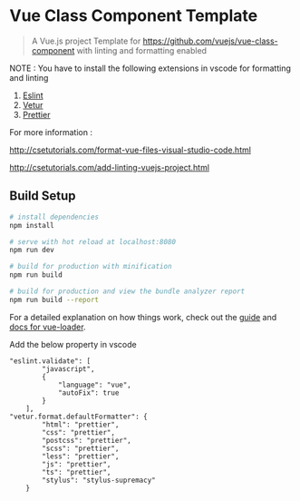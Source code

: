 # Vue Class Component Template

> A Vue.js project
Template for https://github.com/vuejs/vue-class-component with linting and formatting enabled

NOTE : You have to install the following extensions in vscode for formatting and linting
1. [Eslint](https://marketplace.visualstudio.com/items?itemName=dbaeumer.vscode-eslint)
2. [Vetur](https://marketplace.visualstudio.com/items?itemName=octref.vetur)
3. [Prettier](https://marketplace.visualstudio.com/items?itemName=esbenp.prettier-vscode)

For more information :

http://csetutorials.com/format-vue-files-visual-studio-code.html

http://csetutorials.com/add-linting-vuejs-project.html

## Build Setup

``` bash
# install dependencies
npm install

# serve with hot reload at localhost:8080
npm run dev

# build for production with minification
npm run build

# build for production and view the bundle analyzer report
npm run build --report
```

For a detailed explanation on how things work, check out the [guide](http://vuejs-templates.github.io/webpack/) and [docs for vue-loader](http://vuejs.github.io/vue-loader).

Add the below property in vscode
```
"eslint.validate": [
		"javascript",
		{
			"language": "vue",
			"autoFix": true
		}
	],
"vetur.format.defaultFormatter": {
		"html": "prettier",
		"css": "prettier",
		"postcss": "prettier",
		"scss": "prettier",
		"less": "prettier",
		"js": "prettier",
		"ts": "prettier",
		"stylus": "stylus-supremacy"
	}
```


